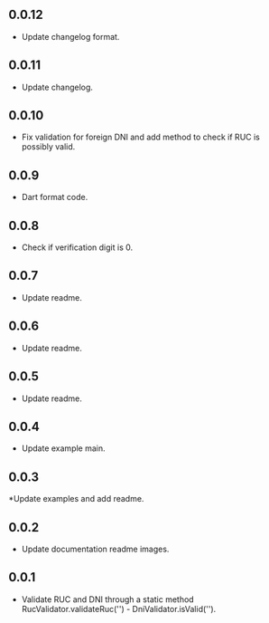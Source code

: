 ## 0.0.12
* Update changelog format.
## 0.0.11
* Update changelog.
## 0.0.10
* Fix validation for foreign DNI and add method to check if RUC is possibly valid.
## 0.0.9
* Dart format code.
## 0.0.8 
* Check if verification digit is 0.
## 0.0.7
* Update readme.
## 0.0.6 
* Update readme.
## 0.0.5 
* Update readme.
## 0.0.4
* Update example main.
## 0.0.3
*Update examples and add readme.
## 0.0.2
* Update documentation readme images.
## 0.0.1
* Validate RUC and DNI through a static method RucValidator.validateRuc('') - DniValidator.isValid('').